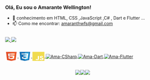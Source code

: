 ### Olá, Eu sou o Amarante Wellington!


- 🌱 conhecimento em HTML, CSS ,JavaScript ,C# , Dart e Flutter ...
- 📫 Como me encontrar: amaranthwfs@gmail.com
##
<div align="start">
  <a href="https://github.com/AmaranteWellington">
  <img height="180em" src="https://github-readme-stats.vercel.app/api?username=AmaranteWellington&show_icons=true&theme=dark&include_all_commits=true&count_private=true"/>
  <img height="180em" src="https://github-readme-stats.vercel.app/api/top-langs/?username=AmaranteWellington&layout=compact&langs_count=7&theme=dark"/>
</div>
 
 ##
  
<div align="start">
  <img align="center" alt="Ama-HTML" height="30" width="40" src="https://raw.githubusercontent.com/devicons/devicon/master/icons/html5/html5-original.svg">
  <img align="center" alt="Ama-CSS" height="30" width="40" src="https://raw.githubusercontent.com/devicons/devicon/master/icons/css3/css3-original.svg">
  <img align="center" alt="Ama-Js" height="30" width="40" src="https://raw.githubusercontent.com/devicons/devicon/master/icons/javascript/javascript-plain.svg">
  <img align="center" alt="Ama-CSharp" height="30" width="40" src="https://cdn.jsdelivr.net/gh/devicons/devicon/icons/csharp/csharp-original.svg">
  <img align="center" alt="Ama-Dart" height="30" width="40" src="https://cdn.jsdelivr.net/gh/devicons/devicon/icons/dart/dart-plain.svg">
  <img align="center" alt="Ama-Flutter" height="30" width="40" src="https://cdn.jsdelivr.net/gh/devicons/devicon/icons/flutter/flutter-original.svg">
</div>


  
  ##
  
<div style="display: flex; justify-content: center;"> 
  <a href="https://instagram.com/amarantewell/" target="_blank"><img class="icon" src="https://img.shields.io/badge/-Instagram-%23E4405F?style=for-the-badge&logo=instagram&logoColor=white" target="_blank"></a>
  <a href = "mailto:amaranthwfs@gmail.com"><img class="icon" src="https://img.shields.io/badge/-Gmail-%23333?style=for-the-badge&logo=gmail&logoColor=white" target="_blank"></a>
  <a href="https://www.linkedin.com/in/amarante-silva-126619100/" target="_blank"><img class="icon" src="https://img.shields.io/badge/-LinkedIn-%230077B5?style=for-the-badge&logo=linkedin&logoColor=white" target="_blank"></a> 
</div>



